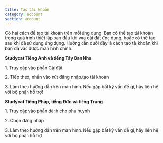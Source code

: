 ```yaml
---
title: Tạo tài khoản
category: account
section: account
---
```

Có hai cách để tạo tài khoản trên mỗi ứng dụng. Bạn có thể tạo tài khoản trong quá trình thiết lập ban đầu khi vừa cài đặt ứng dụng, hoặc có thể tạo sau khi đã sử dụng ứng dụng. Hướng dẫn dưới đây là cách tạo tài khoản khi bạn đã vào được màn hình chính.


**Studycat Tiếng Anh và tiếng Tây Ban Nha**


1\. Truy cập vào phần Cài đặt


2\. Tiếp theo, nhấn vào nút đăng nhập/tạo tài khoản


3\. Làm theo hướng dẫn trên màn hình. Nếu gặp bất kỳ vấn đề gì, hãy liên hệ với bộ phận hỗ trợ!


**Studycat Tiếng Pháp, tiếng Đức và tiếng Trung**


1\. Truy cập vào phần dành cho phụ huynh


2\. Chọn đăng nhập


3\. Làm theo hướng dẫn trên màn hình. Nếu gặp bất kỳ vấn đề gì, hãy liên hệ với bộ phận hỗ trợ